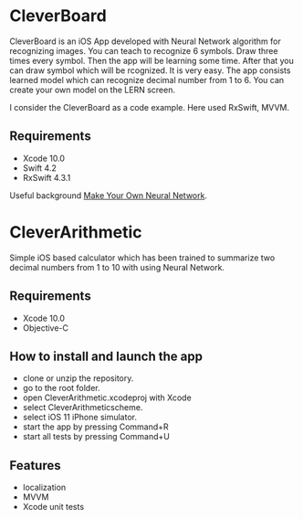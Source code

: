 # CleverBoard

CleverBoard is an iOS App developed with Neural Network algorithm for recognizing images. You can teach to recognize 6 symbols. Draw three times every symbol. Then
the app will be learning some time. After that you can draw symbol which will be rcognized. It is very easy.
The app consists learned model which can recognize decimal number from 1 to 6.
You can create your own model on the LERN screen. 


I consider the CleverBoard as a code example. Here used RxSwift, MVVM.

## Requirements

- Xcode 10.0
- Swift 4.2
- RxSwift 4.3.1

Useful background [Make Your Own Neural Network](https://www.amazon.com/Make-Your-Own-Neural-Network/dp/1530826608).

# CleverArithmetic

Simple iOS based calculator which has been trained to summarize two decimal numbers from 1 to 10 with using Neural Network.

## Requirements

- Xcode 10.0
- Objective-C

## How to install and launch the app

- clone or unzip the repository. 
- go to the root folder. 
- open CleverArithmetic.xcodeproj with Xcode 
- select CleverArithmeticscheme.
- select iOS 11 iPhone simulator.
- start the app by pressing Command+R
- start all tests by pressing Command+U

## Features

- localization
- MVVM
- Xcode unit tests
